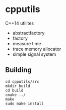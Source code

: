 # cpputils
C++14 utilites 


* abstractfactory
* factory
* measure time 
* trace memory allocator
* simple signal system


## Building

~~~~
cd cpputils/src
mkdir build
cd build
cmake ../
make
sudo make install
~~~~

